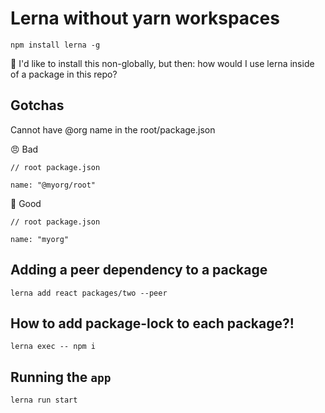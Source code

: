 # Lerna without yarn workspaces

```
npm install lerna -g
```

:thinking: I'd like to install this non-globally, but then: how would I use lerna inside of a package in this repo?


## Gotchas
Cannot have @org name in the root/package.json 

:angry: Bad
```
// root package.json

name: "@myorg/root"
```

:rocket: Good
```
// root package.json

name: "myorg"
```

## Adding a peer dependency to a package


```
lerna add react packages/two --peer
```

## How to add package-lock to each package?!

```
lerna exec -- npm i
```

## Running the `app`

```
lerna run start
```